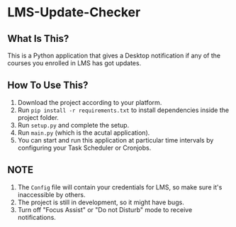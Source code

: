 # LMS-Update-Checker

What Is This?
-------------

This is a Python application that gives a Desktop notification if any of the courses you enrolled in LMS has got updates.


How To Use This?
----------------

1. Download the project according to your platform.
2. Run `pip install -r requirements.txt` to install dependencies inside the project folder.
3. Run `setup.py` and complete the setup.
4. Run `main.py` (which is the acutal application).
5. You can start and run this application at particular time intervals by configuring your Task Scheduler or Cronjobs.


NOTE
----

1. The `Config` file will contain your credentials for LMS, so make sure it's inaccessible by others.
2. The project is still in development, so it might have bugs.
4. Turn off "Focus Assist" or "Do not Disturb" mode to receive notifications.
